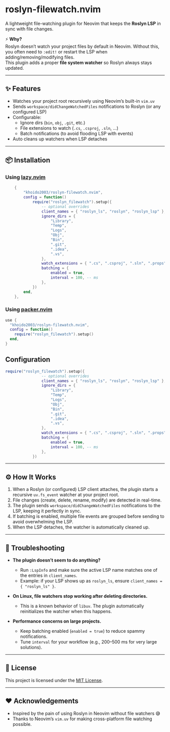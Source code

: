 
# roslyn-filewatch.nvim

A lightweight file-watching plugin for Neovim that keeps the **Roslyn LSP** in sync with file changes.

⚡ **Why?**  
Roslyn doesn’t watch your project files by default in Neovim. Without this, you often need to `:edit!` or restart the LSP when adding/removing/modifying files.  
This plugin adds a proper **file system watcher** so Roslyn always stays updated.

---

## ✨ Features

- Watches your project root recursively using Neovim’s built-in `vim.uv`
- Sends `workspace/didChangeWatchedFiles` notifications to Roslyn (or any configured LSP)
- Configurable:
  - Ignore dirs (`bin`, `obj`, `.git`, etc.)
  - File extensions to watch (`.cs`, `.csproj`, `.sln`, …)
  - Batch notifications (to avoid flooding LSP with events)
- Auto cleans up watchers when LSP detaches

---

## 📦 Installation

### Using [lazy.nvim](https://github.com/folke/lazy.nvim)

```lua
	{
		"khoido2003/roslyn-filewatch.nvim",
		config = function()
			require("roslyn_filewatch").setup({
				-- optional overrides
				client_names = { "roslyn_ls", "roslyn", "roslyn_lsp" },
				ignore_dirs = {
					"Library",
					"Temp",
					"Logs",
					"Obj",
					"Bin",
					".git",
					".idea",
					".vs",
				},
				watch_extensions = { ".cs", ".csproj", ".sln", ".props", ".targets" },
				batching = {
					enabled = true,
					interval = 100, -- ms
				},
			})
		end,
	},
```

### Using [packer.nvim](https://github.com/wbthomason/packer.nvim?utm_source=chatgpt.com)

```lua 
use {
  "khoido2003/roslyn-filewatch.nvim",
  config = function()
    require("roslyn_filewatch").setup()
  end,
}
```

## Configuration

```lua 
require("roslyn_filewatch").setup({
				-- optional overrides
				client_names = { "roslyn_ls", "roslyn", "roslyn_lsp" },
				ignore_dirs = {
					"Library",
					"Temp",
					"Logs",
					"Obj",
					"Bin",
					".git",
					".idea",
					".vs",
				},
				watch_extensions = { ".cs", ".csproj", ".sln", ".props", ".targets" },
				batching = {
					enabled = true,
					interval = 100, -- ms
				},
			})

```

---

## ⚙️ How It Works

1. When a Roslyn (or configured) LSP client attaches, the plugin starts a recursive `uv.fs_event` watcher at your project root.
2. File changes (create, delete, rename, modify) are detected in real-time.
3. The plugin sends `workspace/didChangeWatchedFiles` notifications to the LSP, keeping it perfectly in sync.
4. If batching is enabled, multiple file events are grouped before sending to avoid overwhelming the LSP.
5. When the LSP detaches, the watcher is automatically cleaned up.

---

## 🐛 Troubleshooting

- **The plugin doesn’t seem to do anything?**
  - Run `:LspInfo` and make sure the active LSP name matches one of the entries in `client_names`.
  - Example: if your LSP shows up as `roslyn_ls`, ensure `client_names = { "roslyn_ls" }`.

- **On Linux, file watchers stop working after deleting directories.**
  - This is a known behavior of `libuv`. The plugin automatically reinitializes the watcher when this happens.

- **Performance concerns on large projects.**
  - Keep batching enabled (`enabled = true`) to reduce spammy notifications.
  - Tune `interval` for your workflow (e.g., 200–500 ms for very large solutions).


---

## 📜 License

This project is licensed under the [MIT License](LICENSE).

---

## ❤️ Acknowledgements

- Inspired by the pain of using Roslyn in Neovim without file watchers 😅  
- Thanks to Neovim’s `vim.uv` for making cross-platform file watching possible.
